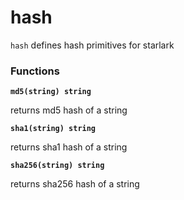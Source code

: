 # hash

`hash` defines hash primitives for starlark

### Functions

**`md5(string) string`**

returns md5 hash of a string

**`sha1(string) string`**

returns sha1 hash of a string

**`sha256(string) string`**

returns sha256 hash of a string
